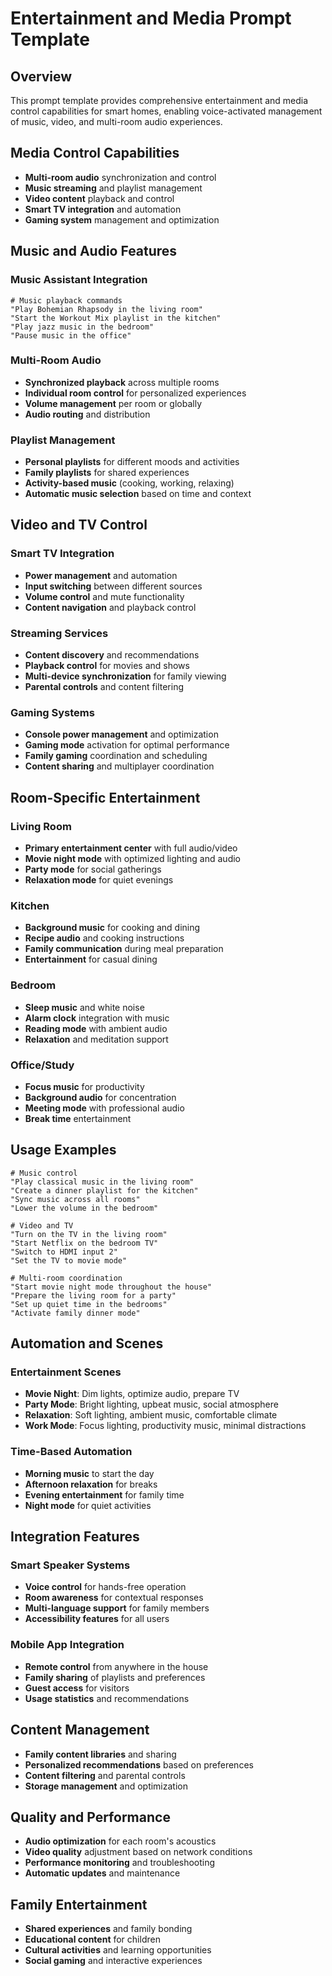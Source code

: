 # Entertainment and Media Prompt Template

## Overview
This prompt template provides comprehensive entertainment and media control capabilities for smart homes, enabling voice-activated management of music, video, and multi-room audio experiences.

## Media Control Capabilities
- **Multi-room audio** synchronization and control
- **Music streaming** and playlist management
- **Video content** playback and control
- **Smart TV integration** and automation
- **Gaming system** management and optimization

## Music and Audio Features

### Music Assistant Integration
```
# Music playback commands
"Play Bohemian Rhapsody in the living room"
"Start the Workout Mix playlist in the kitchen"
"Play jazz music in the bedroom"
"Pause music in the office"
```

### Multi-Room Audio
- **Synchronized playback** across multiple rooms
- **Individual room control** for personalized experiences
- **Volume management** per room or globally
- **Audio routing** and distribution

### Playlist Management
- **Personal playlists** for different moods and activities
- **Family playlists** for shared experiences
- **Activity-based music** (cooking, working, relaxing)
- **Automatic music selection** based on time and context

## Video and TV Control

### Smart TV Integration
- **Power management** and automation
- **Input switching** between different sources
- **Volume control** and mute functionality
- **Content navigation** and playback control

### Streaming Services
- **Content discovery** and recommendations
- **Playback control** for movies and shows
- **Multi-device synchronization** for family viewing
- **Parental controls** and content filtering

### Gaming Systems
- **Console power management** and optimization
- **Gaming mode** activation for optimal performance
- **Family gaming** coordination and scheduling
- **Content sharing** and multiplayer coordination

## Room-Specific Entertainment

### Living Room
- **Primary entertainment center** with full audio/video
- **Movie night mode** with optimized lighting and audio
- **Party mode** for social gatherings
- **Relaxation mode** for quiet evenings

### Kitchen
- **Background music** for cooking and dining
- **Recipe audio** and cooking instructions
- **Family communication** during meal preparation
- **Entertainment** for casual dining

### Bedroom
- **Sleep music** and white noise
- **Alarm clock** integration with music
- **Reading mode** with ambient audio
- **Relaxation** and meditation support

### Office/Study
- **Focus music** for productivity
- **Background audio** for concentration
- **Meeting mode** with professional audio
- **Break time** entertainment

## Usage Examples
```
# Music control
"Play classical music in the living room"
"Create a dinner playlist for the kitchen"
"Sync music across all rooms"
"Lower the volume in the bedroom"

# Video and TV
"Turn on the TV in the living room"
"Start Netflix on the bedroom TV"
"Switch to HDMI input 2"
"Set the TV to movie mode"

# Multi-room coordination
"Start movie night mode throughout the house"
"Prepare the living room for a party"
"Set up quiet time in the bedrooms"
"Activate family dinner mode"
```

## Automation and Scenes

### Entertainment Scenes
- **Movie Night**: Dim lights, optimize audio, prepare TV
- **Party Mode**: Bright lighting, upbeat music, social atmosphere
- **Relaxation**: Soft lighting, ambient music, comfortable climate
- **Work Mode**: Focus lighting, productivity music, minimal distractions

### Time-Based Automation
- **Morning music** to start the day
- **Afternoon relaxation** for breaks
- **Evening entertainment** for family time
- **Night mode** for quiet activities

## Integration Features

### Smart Speaker Systems
- **Voice control** for hands-free operation
- **Room awareness** for contextual responses
- **Multi-language support** for family members
- **Accessibility features** for all users

### Mobile App Integration
- **Remote control** from anywhere in the house
- **Family sharing** of playlists and preferences
- **Guest access** for visitors
- **Usage statistics** and recommendations

## Content Management
- **Family content libraries** and sharing
- **Personalized recommendations** based on preferences
- **Content filtering** and parental controls
- **Storage management** and optimization

## Quality and Performance
- **Audio optimization** for each room's acoustics
- **Video quality** adjustment based on network conditions
- **Performance monitoring** and troubleshooting
- **Automatic updates** and maintenance

## Family Entertainment
- **Shared experiences** and family bonding
- **Educational content** for children
- **Cultural activities** and learning opportunities
- **Social gaming** and interactive experiences
